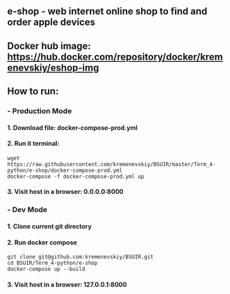 ## e-shop - web internet online shop to find and order apple devices

## Docker hub image: https://hub.docker.com/repository/docker/kremenevskiy/eshop-img



## How to run:
### - Production Mode
#### 1. Download file: docker-compose-prod.yml
#### 2. Run it terminal:
```angular2html
wget https://raw.githubusercontent.com/kremenevskiy/BSUIR/master/Term_4-python/e-shop/docker-compose-prod.yml
docker-compose -f docker-compose-prod.yml up
```
#### 3. Visit host in a browser: 0.0.0.0:8000

### - Dev Mode
#### 1. Clone current git directory
#### 2. Run docker compose
```angular2html
git clone git@github.com:kremenevskiy/BSUIR.git
cd BSUIR/Term_4-python/e-shop
docker-compose up --build
```
#### 3. Visit host in a browser: 127.0.0.1:8000






